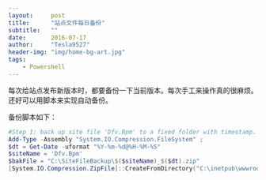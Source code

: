 ```yaml
---
layout:     post
title:      "站点文件每日备份"
subtitle:   ""
date:       2016-07-17
author:     "Tesla9527"
header-img: "img/home-bg-art.jpg"
tags:
    - Powershell
---
```

每次给站点发布新版本时，都要备份一下当前版本。每次手工来操作真的很麻烦。还好可以用脚本来实现自动备份。

备份脚本如下：

```powershell
#Step 1: back up site file 'Dfv.Bpm' to a fixed folder with timestamp.
Add-Type -Assembly "System.IO.Compression.FileSystem" ;
$dt = Get-Date -uformat "%Y-%m-%d@%H-%M-%S"
$siteName = 'Dfv.Bpm'
$bakFile = "C:\SiteFileBackup\$($siteName)_$($dt).zip"
[System.IO.Compression.ZipFile]::CreateFromDirectory("C:\inetpub\wwwroot\Dfv.Bpm", $bakFile);
```
